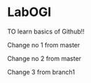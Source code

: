 # LabOGI
TO learn basics of Github!!

Change no 1 from master

Change no 2 from master

Change 3 from branch1
